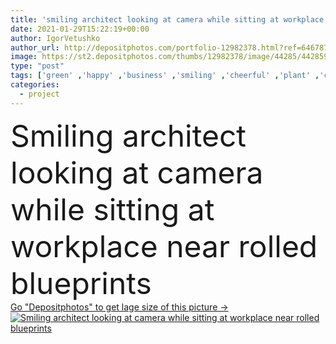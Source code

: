 ```yaml
---
title: 'smiling architect looking at camera while sitting at workplace near rolled blueprints'
date: 2021-01-29T15:22:19+00:00
author: IgorVetushko
author_url: http://depositphotos.com/portfolio-12982378.html?ref=64678756
image: https://st2.depositphotos.com/thumbs/12982378/image/44285/442859966/api_thumb_450.jpg?forcejpeg=true
type: "post"
tags: ['green' ,'happy' ,'business' ,'smiling' ,'cheerful' ,'plant' ,'caucasian' ,'man' ,'sit' ,'emotion' ,'architecture' ,'office' ,'notebook' ,'work' ,'job' ,'businessman' ,'indoors' ,'project' ,'profession' ,'architectural' ,'houses' ,'handsome' ,'architect' ,'positive' ,'buildings' ,'rolled' ,'designer' ,'workplace' ,'successful' ,'papers' ,'plans' ,'blueprints' ,'bureau' ,'agency' ,'constructions' ,'models' ,'maquette' ,'looking at camera' ,'copy space' ,'one person' ,'formal wear' ]
categories: 
  - project
---
```

<div aling="center">
            <font size="60"> Smiling architect looking at camera while sitting at workplace near rolled blueprints</font>   
</div>
<div>
    <a href='https://depositphotos.com/442859966/stock-photo-smiling-architect-looking-camera-while.html?ref=64678756' target=_blank > Go "Depositphotos" to get lage size of this picture ->
        <img href='https://depositphotos.com/442859966/stock-photo-smiling-architect-looking-camera-while.html?ref=64678756' src='https://st2.depositphotos.com/12982378/44285/i/950/depositphotos_442859966-stock-photo-smiling-architect-looking-camera-while.jpg?forcejpeg=true' alt='Smiling architect looking at camera while sitting at workplace near rolled blueprints' >
    </a>
</div>
